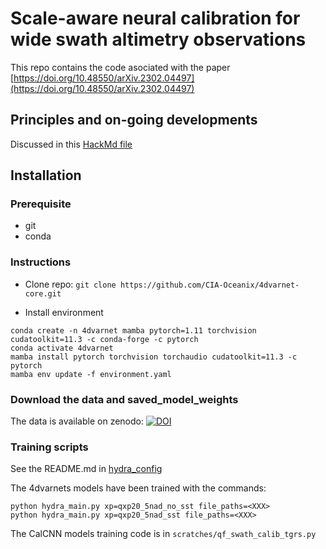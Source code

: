 # Scale-aware neural calibration for wide swath altimetry observations
This repo contains the code asociated with the paper [https://doi.org/10.48550/arXiv.2302.04497](https://doi.org/10.48550/arXiv.2302.04497)

## Principles and on-going developments
Discussed in this [HackMd file](https://hackmd.io/@maxbeauchamp/ryVfI3rdu)

## Installation
### Prerequisite
- git
- conda

### Instructions
- Clone repo:
`git clone https://github.com/CIA-Oceanix/4dvarnet-core.git`

- Install environment
```
conda create -n 4dvarnet mamba pytorch=1.11 torchvision cudatoolkit=11.3 -c conda-forge -c pytorch
conda activate 4dvarnet
mamba install pytorch torchvision torchaudio cudatoolkit=11.3 -c pytorch
mamba env update -f environment.yaml
```

### Download the data and saved_model_weights
The data is available on zenodo: [![DOI](https://zenodo.org/badge/DOI/10.5281/zenodo.7773884.svg)](https://doi.org/10.5281/zenodo.7773884)


### Training scripts
See the README.md in [hydra\_config](https://github.com/CIA-Oceanix/4dvarnet-core/tree/main/hydra_config)

The 4dvarnets models have been trained with the commands:

```
python hydra_main.py xp=qxp20_5nad_no_sst file_paths=<XXX>
python hydra_main.py xp=qxp20_5nad_sst file_paths=<XXX>
```

The CalCNN models training code is in `scratches/qf_swath_calib_tgrs.py`
